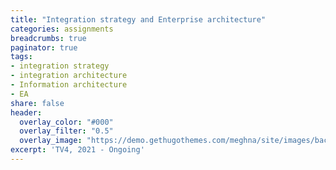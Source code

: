 ```yaml
---
title: "Integration strategy and Enterprise architecture"
categories: assignments
breadcrumbs: true
paginator: true
tags:
- integration strategy
- integration architecture
- Information architecture
- EA
share: false
header:
  overlay_color: "#000"
  overlay_filter: "0.5"
  overlay_image: "https://demo.gethugothemes.com/meghna/site/images/backgrounds/hero-area.jpg"
excerpt: 'TV4, 2021 - Ongoing'
---
```

<Br/>
 
